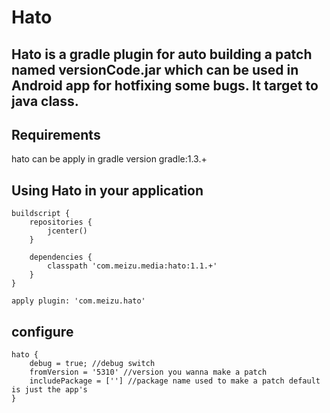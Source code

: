 # **Hato**
## Hato is a gradle plugin for auto building a patch named versionCode.jar which can be used in Android app for hotfixing some bugs. It target to java class. 

## Requirements
hato can be apply in gradle version gradle:1.3.+

## Using Hato in your application
```
buildscript {
    repositories {
        jcenter()
    }

    dependencies {
        classpath 'com.meizu.media:hato:1.1.+'
    }
}

apply plugin: 'com.meizu.hato'
```
## configure
```
hato {
    debug = true; //debug switch
    fromVersion = '5310' //version you wanna make a patch
    includePackage = [''] //package name used to make a patch default is just the app's
}
```
